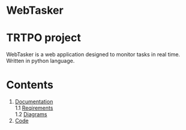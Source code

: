 # WebTasker
# TRTPO project
WebTasker is a web application designed to monitor tasks in real time. Written in python language.

# Contents
1. [Documentation](https://github.com/Dmitry720/WebTasker/tree/master/Documents) <br>
  1.1 [Reqirements](https://github.com/Dmitry720/WebTasker/blob/master/Documents/Requirements/RequirementsDocument.md) <br>
  1.2 [Diagrams](https://github.com/Dmitry720/WebTasker/blob/master/Documents/Diagrams/Diagrams.md) <br>
2. [Code](https://github.com/Dmitry720/WebTasker/tree/master/Code/WebTasker) <br>
